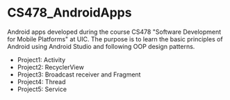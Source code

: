 # CS478_AndroidApps
Android apps developed during the course CS478 "Software Development for Mobile Platforms" at UIC.
The purpose is to learn the basic principles of Android using Android Studio and following OOP design patterns.

- Project1: Activity
- Project2: RecyclerView
- Project3: Broadcast receiver and Fragment
- Project4: Thread
- Project5: Service

